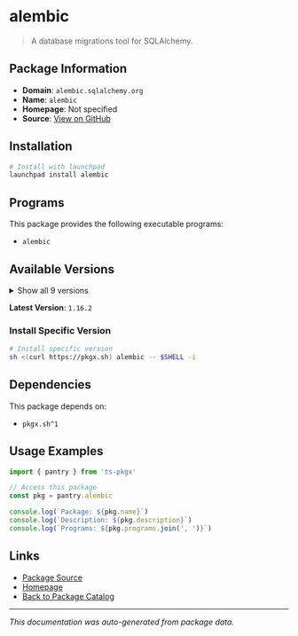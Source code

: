 # alembic

> A database migrations tool for SQLAlchemy.

## Package Information

- **Domain**: `alembic.sqlalchemy.org`
- **Name**: `alembic`
- **Homepage**: Not specified
- **Source**: [View on GitHub](https://github.com/pkgxdev/pantry/tree/main/projects/alembic.sqlalchemy.org/package.yml)

## Installation

```bash
# Install with launchpad
launchpad install alembic
```

## Programs

This package provides the following executable programs:

- `alembic`

## Available Versions

<details>
<summary>Show all 9 versions</summary>

- `1.16.2`, `1.16.1`, `1.16.0`, `1.15.2`, `1.15.1`
- `1.14.1`, `1.14.0`, `1.13.3`, `1.13.2`

</details>

**Latest Version**: `1.16.2`

### Install Specific Version

```bash
# Install specific version
sh <(curl https://pkgx.sh) alembic -- $SHELL -i
```

## Dependencies

This package depends on:

- `pkgx.sh^1`

## Usage Examples

```typescript
import { pantry } from 'ts-pkgx'

// Access this package
const pkg = pantry.alembic

console.log(`Package: ${pkg.name}`)
console.log(`Description: ${pkg.description}`)
console.log(`Programs: ${pkg.programs.join(', ')}`)
```

## Links

- [Package Source](https://github.com/pkgxdev/pantry/tree/main/projects/alembic.sqlalchemy.org/package.yml)
- [Homepage](#)
- [Back to Package Catalog](../../package-catalog.md)

---

*This documentation was auto-generated from package data.*
